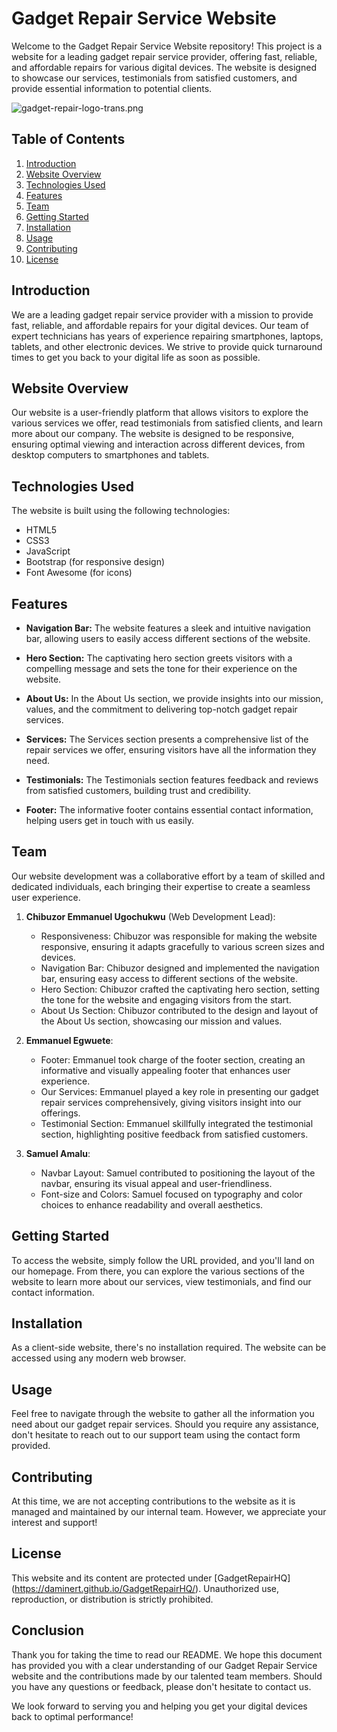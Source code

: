 # Gadget Repair Service Website

Welcome to the Gadget Repair Service Website repository! This project is a website for a leading gadget repair service provider, offering fast, reliable, and affordable repairs for various digital devices. The website is designed to showcase our services, testimonials from satisfied customers, and provide essential information to potential clients.

![gadget-repair-logo-trans.png](https://i.postimg.cc/MTZRVdCs/gadget-repair-logo-trans.png)

## Table of Contents

1. [Introduction](#introduction)
2. [Website Overview](#website-overview)
3. [Technologies Used](#technologies-used)
4. [Features](#features)
5. [Team](#team)
6. [Getting Started](#getting-started)
7. [Installation](#installation)
8. [Usage](#usage)
9. [Contributing](#contributing)
10. [License](#license)

## Introduction

We are a leading gadget repair service provider with a mission to provide fast, reliable, and affordable repairs for your digital devices. Our team of expert technicians has years of experience repairing smartphones, laptops, tablets, and other electronic devices. We strive to provide quick turnaround times to get you back to your digital life as soon as possible.

## Website Overview

Our website is a user-friendly platform that allows visitors to explore the various services we offer, read testimonials from satisfied clients, and learn more about our company. The website is designed to be responsive, ensuring optimal viewing and interaction across different devices, from desktop computers to smartphones and tablets.

## Technologies Used

The website is built using the following technologies:

- HTML5
- CSS3
- JavaScript
- Bootstrap (for responsive design)
- Font Awesome (for icons)

## Features

- **Navigation Bar:** The website features a sleek and intuitive navigation bar, allowing users to easily access different sections of the website.

- **Hero Section:** The captivating hero section greets visitors with a compelling message and sets the tone for their experience on the website.

- **About Us:** In the About Us section, we provide insights into our mission, values, and the commitment to delivering top-notch gadget repair services.

- **Services:** The Services section presents a comprehensive list of the repair services we offer, ensuring visitors have all the information they need.

- **Testimonials:** The Testimonials section features feedback and reviews from satisfied customers, building trust and credibility.

- **Footer:** The informative footer contains essential contact information, helping users get in touch with us easily.

## Team

Our website development was a collaborative effort by a team of skilled and dedicated individuals, each bringing their expertise to create a seamless user experience.

1. **Chibuzor Emmanuel Ugochukwu** (Web Development Lead):
   - Responsiveness: Chibuzor was responsible for making the website responsive, ensuring it adapts gracefully to various screen sizes and devices.
   - Navigation Bar: Chibuzor designed and implemented the navigation bar, ensuring easy access to different sections of the website.
   - Hero Section: Chibuzor crafted the captivating hero section, setting the tone for the website and engaging visitors from the start.
   - About Us Section: Chibuzor contributed to the design and layout of the About Us section, showcasing our mission and values.

2. **Emmanuel Egwuete**:
   - Footer: Emmanuel took charge of the footer section, creating an informative and visually appealing footer that enhances user experience.
   - Our Services: Emmanuel played a key role in presenting our gadget repair services comprehensively, giving visitors insight into our offerings.
   - Testimonial Section: Emmanuel skillfully integrated the testimonial section, highlighting positive feedback from satisfied customers.

3. **Samuel Amalu**:
   - Navbar Layout: Samuel contributed to positioning the layout of the navbar, ensuring its visual appeal and user-friendliness.
   - Font-size and Colors: Samuel focused on typography and color choices to enhance readability and overall aesthetics.

## Getting Started

To access the website, simply follow the URL provided, and you'll land on our homepage. From there, you can explore the various sections of the website to learn more about our services, view testimonials, and find our contact information.

## Installation

As a client-side website, there's no installation required. The website can be accessed using any modern web browser.

## Usage

Feel free to navigate through the website to gather all the information you need about our gadget repair services. Should you require any assistance, don't hesitate to reach out to our support team using the contact form provided.

## Contributing

At this time, we are not accepting contributions to the website as it is managed and maintained by our internal team. However, we appreciate your interest and support!

## License

This website and its content are protected under [GadgetRepairHQ] (https://daminert.github.io/GadgetRepairHQ/). Unauthorized use, reproduction, or distribution is strictly prohibited.

## Conclusion

Thank you for taking the time to read our README. We hope this document has provided you with a clear understanding of our Gadget Repair Service website and the contributions made by our talented team members. Should you have any questions or feedback, please don't hesitate to contact us.

We look forward to serving you and helping you get your digital devices back to optimal performance!

